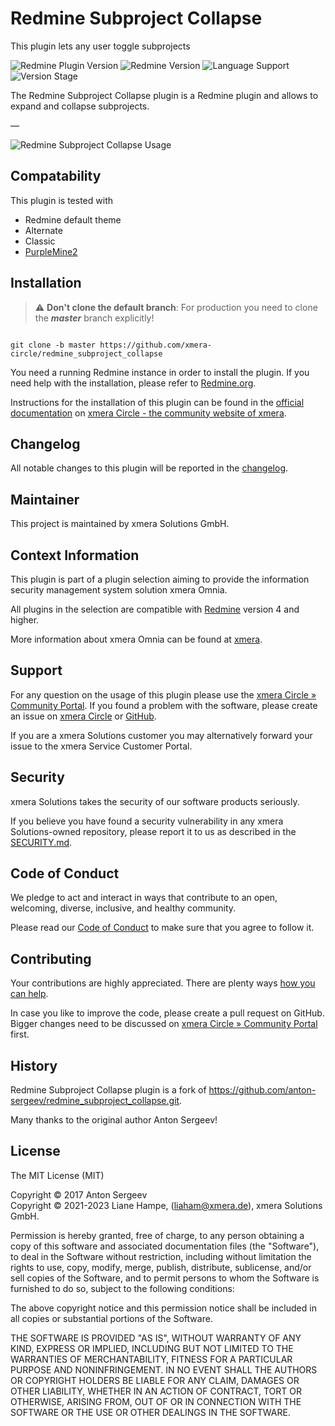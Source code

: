 # Redmine Subproject Collapse

This plugin lets any user toggle subprojects

![Redmine Plugin Version](https://img.shields.io/badge/Redmine_Plugin-v1.0.0-red) ![Redmine Version](https://img.shields.io/badge/Redmine-v5.0.x-blue) ![Language Support](https://img.shields.io/badge/Languages-en,_de,_pl,_fr,_ja-green) ![Version Stage](https://img.shields.io/badge/Stage-release-important)

The Redmine Subproject Collapse plugin is a Redmine plugin and allows to expand and collapse subprojects.

—

![Redmine Subproject Collapse Usage](https://circle.xmera.de/attachments/download/244/redmine_subproject_collapse_usage.gif)

## Compatability

This plugin is tested with

* Redmine default theme
* Alternate
* Classic
* [PurpleMine2](https://github.com/mrliptontea/PurpleMine2)

## Installation

> :warning: **Don't clone the default branch**: For production you need to clone the **_master_** branch explicitly!

```shell

git clone -b master https://github.com/xmera-circle/redmine_subproject_collapse

```

You need a running Redmine instance in order to install the plugin. If you need help with the installation, please refer to [Redmine.org](https://redmine.org).

Instructions for the installation of this plugin can be found in the [official documentation](https://circle.xmera.de/projects/redmine-subproject-collapse/wiki) on
[xmera Circle - the community website of xmera](https://circle.xmera.de).

## Changelog

All notable changes to this plugin will be reported in the [changelog](https://circle.xmera.de/projects/redmine-subproject-collapse/repository/redmine_subproject_collapse/entry/CHANGELOG.md).

## Maintainer

This project is maintained by xmera Solutions GmbH.

## Context Information

This plugin is part of a plugin selection aiming to provide the information security management system solution xmera Omnia.

All plugins in the selection are compatible with [Redmine](https://redmine.org) version 4 and higher.

More information about xmera Omnia can be found at [xmera](https://xmera.de).

## Support

For any question on the usage of this plugin please use the [xmera Circle » Community Portal](https://circle.xmera.de). If you found a problem with the software, please create an issue on [xmera Circle](https://circle.xmera.de) or [GitHub](https://github.com/xmera-circle/redmine_subproject_collapse).

If you are a xmera Solutions customer you may alternatively forward your issue to the xmera Service Customer Portal.

## Security

xmera Solutions takes the security of our software products seriously. 

If you believe you have found a security vulnerability in any xmera Solutions-owned repository, please report it to us as described in the [SECURITY.md](/SECURITY.md).

## Code of Conduct

We pledge to act and interact in ways that contribute to an open, welcoming, diverse, inclusive, and healthy community. 

Please read our [Code of Conduct](https://circle.xmera.de/projects/contributors-guide/wiki/Code-of-conduct) to make sure that you agree to follow it.

## Contributing

Your contributions are highly appreciated. There are plenty ways [how you can help](https://circle.xmera.de/projects/contributors-guide/wiki).

In case you like to improve the code, please create a pull request on GitHub. Bigger changes need to be discussed on [xmera Circle » Community Portal](https://circle.xmera.de) first.

## History

Redmine Subproject Collapse plugin is a fork of https://github.com/anton-sergeev/redmine_subproject_collapse.git. 

Many thanks to the original author Anton Sergeev!

## License

The MIT License (MIT)

Copyright © 2017 Anton Sergeev  
Copyright © 2021-2023 Liane Hampe, (liaham@xmera.de), xmera Solutions GmbH.

Permission is hereby granted, free of charge, to any person obtaining a copy
of this software and associated documentation files (the "Software"), to deal
in the Software without restriction, including without limitation the rights
to use, copy, modify, merge, publish, distribute, sublicense, and/or sell
copies of the Software, and to permit persons to whom the Software is
furnished to do so, subject to the following conditions:

The above copyright notice and this permission notice shall be included in all
copies or substantial portions of the Software.

THE SOFTWARE IS PROVIDED "AS IS", WITHOUT WARRANTY OF ANY KIND, EXPRESS OR
IMPLIED, INCLUDING BUT NOT LIMITED TO THE WARRANTIES OF MERCHANTABILITY,
FITNESS FOR A PARTICULAR PURPOSE AND NONINFRINGEMENT. IN NO EVENT SHALL THE
AUTHORS OR COPYRIGHT HOLDERS BE LIABLE FOR ANY CLAIM, DAMAGES OR OTHER
LIABILITY, WHETHER IN AN ACTION OF CONTRACT, TORT OR OTHERWISE, ARISING FROM,
OUT OF OR IN CONNECTION WITH THE SOFTWARE OR THE USE OR OTHER DEALINGS IN THE
SOFTWARE.
